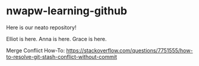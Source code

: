 # nwapw-learning-github
Here is our neato repository!


Elliot is here. 
Anna is here. 
Grace is here.


Merge Conflict How-To:
https://stackoverflow.com/questions/7751555/how-to-resolve-git-stash-conflict-without-commit